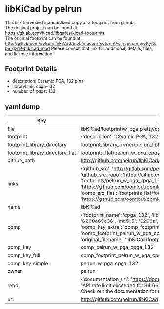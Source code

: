 # libKiCad by pelrun  
This is a harvested standardized copy of a footprint from github.  
The original project can be found at:  
https://gitlab.com/kicad/libraries/kicad-footprints  
The original footprint can be found at:
http://gitlab.com/pelrun/libKiCad/blob/master/footprint/w_vacuum.pretty/tube_gzc9-b.kicad_mod
Please consult that link for additional, details, files, and license information.  
## Footprint Details
* description: Ceramic PGA, 132 pins  
* libraryLink: cpga-132  
* number_of_pads: 133  
## yaml dump  
| Key | Value |  
| --- | --- |  
| file | libKiCad/footprint/w_pga.pretty/cpga-132.kicad_mod |  
| footprint | {'description': 'Ceramic PGA, 132 pins', 'libraryLink': 'cpga-132', 'number_of_pads': 133} |  
| footprint_library_directory | footprint_library_owner/pelrun_libKiCad |  
| footprint_library_directory_flat | footprints_flat/pelrun_w_pga_cpga_132/working |  
| github_path | http://github.com/pelrun/libKiCad/blob/master/footprint/w_pga.pretty/cpga-132.kicad_mod |  
| links | {'github_src': 'http://gitlab.com/pelrun/libKiCad/blob/master/footprint/w_vacuum.pretty/tube_gzc9-b.kicad_mod', 'github_src_repo': 'https://gitlab.com/kicad/libraries/kicad-footprints', 'oomp_bot': 'footprints/pelrun_w_pga_cpga_132/working', 'oomp_bot_github': 'https://github.com/oomlout/oomlout_oomp_footprint_bot/tree/main/footprints/pelrun_w_pga_cpga_132/working', 'oomp_src_flat': 'footprints_flat/footprints_flat/pelrun_w_pga_cpga_132/working', 'oomp_src_flat_github': 'https://github.com/oomlout/oomlout_oomp_footprint_src/tree/main/footprints_flat/pelrun_w_pga_cpga_132/working'} |  
| name | libKiCad |  
| oomp | {'footprint_name': 'cpga_132', 'library_name': 'w_pga', 'md5': '6268a69c36372e0e0ac88a3696052382', 'md5_10': '6268a69c36', 'md5_5': '6268a', 'md5_6': '6268a6', 'oomp_key': 'oomp_pelrun_w_pga_cpga_132', 'oomp_key_extra': 'oomp_footprint_pelrun_w_pga_cpga_132', 'oomp_key_full': 'oomp_footprint_pelrun_w_pga_cpga_132_6268a6', 'oomp_key_simple': 'pelrun_w_pga_cpga_132', 'original_filename': 'libKiCad/footprint/w_pga.pretty/cpga-132.kicad_mod', 'owner_name': 'pelrun'} |  
| oomp_key | oomp_pelrun_w_pga_cpga_132 |  
| oomp_key_full | oomp_footprint_pelrun_w_pga_cpga_132 |  
| oomp_key_simple | pelrun_w_pga_cpga_132 |  
| owner | pelrun |  
| repo | {'documentation_url': 'https://docs.github.com/rest/overview/resources-in-the-rest-api#rate-limiting', 'message': "API rate limit exceeded for 84.66.173.59. (But here's the good news: Authenticated requests get a higher rate limit. Check out the documentation for more details.)"} |  
| url | http://github.com/pelrun/libKiCad |  

